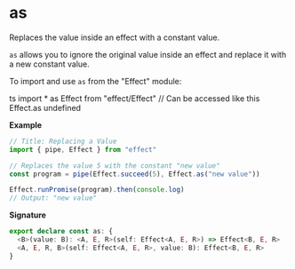 # as

Replaces the value inside an effect with a constant value.

`as` allows you to ignore the original value inside an effect and
replace it with a new constant value.

To import and use `as` from the "Effect" module:

ts
import \* as Effect from "effect/Effect"
// Can be accessed like this
Effect.as
undefined

**Example**

```ts
// Title: Replacing a Value
import { pipe, Effect } from "effect"

// Replaces the value 5 with the constant "new value"
const program = pipe(Effect.succeed(5), Effect.as("new value"))

Effect.runPromise(program).then(console.log)
// Output: "new value"
```

**Signature**

```ts
export declare const as: {
  <B>(value: B): <A, E, R>(self: Effect<A, E, R>) => Effect<B, E, R>
  <A, E, R, B>(self: Effect<A, E, R>, value: B): Effect<B, E, R>
}
```
